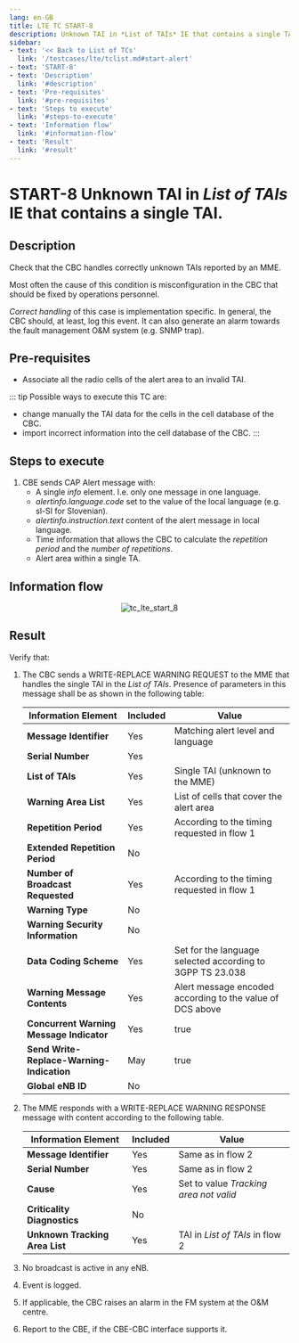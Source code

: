 ```yaml
---
lang: en-GB
title: LTE TC START-8
description: Unknown TAI in *List of TAIs* IE that contains a single TAI.
sidebar:
- text: '<< Back to List of TCs'
  link: '/testcases/lte/tclist.md#start-alert'
- text: 'START-8'
- text: 'Description'
  link: '#description'
- text: 'Pre-requisites'
  link: '#pre-requisites'
- text: 'Steps to execute'
  link: '#steps-to-execute'
- text: 'Information flow'
  link: '#information-flow'
- text: 'Result'
  link: '#result'
---
```


# **START-8** Unknown TAI in *List of TAIs* IE that contains a single TAI.

## Description

Check that the CBC handles correctly unknown TAIs reported by an MME.

Most often the cause of this condition is misconfiguration in the CBC that 
should be fixed by operations personnel.

*Correct handling* of this case is implementation specific. In general, the CBC
should, at least, log this event. It can also generate an alarm towards the 
fault management O&M system (e.g. SNMP trap).

## Pre-requisites

* Associate all the radio cells of the alert area to an invalid TAI.

::: tip
Possible ways to execute this TC are:

* change manually the TAI data for the cells in the cell 
database of the CBC.
* import incorrect information into the cell database of the CBC.
:::

## Steps to execute

1. CBE sends CAP Alert message with:
   - A single *info* element. I.e. only one message in one language.
   - *alertinfo.language.code* set to the value of the local language (e.g. 
      sl-SI for Slovenian).
   - *alertinfo.instruction.text* content of the alert message in local 
      language.
   - Time information that allows the CBC to calculate the *repetition period*
     and the *number of repetitions*.
   - Alert area within a single TA.

## Information flow

<div style="text-align: center;">

![tc_lte_start_8](/assets/img/flows/lte/start/tc_lte_start_8.svg)

</div>

## Result

Verify that:

1. The CBC sends a WRITE-REPLACE WARNING REQUEST to the MME that handles the
   single TAI in the *List of TAIs*. Presence of parameters in this message 
   shall be as shown in the following table:

   | Information Element | Included | Value |
   | ------------------- | -------- | ----- |
   | **Message Identifier** | Yes | Matching alert level and language |
   | **Serial Number** | Yes |  |
   | **List of TAIs** | Yes | Single TAI (unknown to the MME) |
   | **Warning Area List** | Yes | List of cells that cover the alert area |
   | **Repetition Period** | Yes | According to the timing requested in flow 1 |
   | **Extended Repetition Period** | No | |
   | **Number of Broadcast Requested** | Yes | According to the timing requested in flow 1 |
   | **Warning Type** | No | |
   | **Warning Security Information** | No | |
   | **Data Coding Scheme** | Yes | Set for the language selected according to 3GPP TS 23.038 |
   | **Warning Message Contents** | Yes | Alert message encoded according to the value of DCS above |
   | **Concurrent Warning Message Indicator** | Yes | true |
   | **Send Write-Replace-Warning-Indication** | May | true |
   | **Global eNB ID** | No |

2. The MME responds with a WRITE-REPLACE WARNING RESPONSE message with content
   according to the following table.

   | Information Element | Included | Value |
   | ------------------- | -------- | ----- |
   | **Message Identifier** | Yes | Same as in flow 2 |
   | **Serial Number** | Yes | Same as in flow 2 |
   | **Cause** | Yes | Set to value *Tracking area not valid* |
   | **Criticality Diagnostics** | No | |
   | **Unknown Tracking Area List** | Yes | TAI in *List of TAIs* in flow 2 |

3. No broadcast is active in any eNB.
4. Event is logged.
5. If applicable, the CBC raises an alarm in the FM system at the O&M centre.
6. Report to the CBE, if the CBE-CBC interface supports it.
